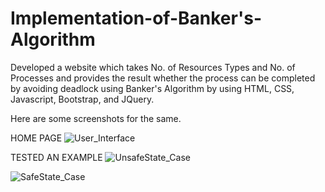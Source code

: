 # Implementation-of-Banker's-Algorithm


Developed a website which takes No. of Resources Types and No. of Processes and provides the result whether the process can be completed by avoiding deadlock using Banker's Algorithm by using HTML, CSS, Javascript, Bootstrap, and JQuery.

Here are some screenshots for the same.



HOME PAGE
![User_Interface](https://user-images.githubusercontent.com/60056081/119275527-3e545400-bc33-11eb-9244-c80ccdfe8139.png)





TESTED AN EXAMPLE
![UnsafeState_Case](https://user-images.githubusercontent.com/60056081/119275529-42807180-bc33-11eb-902b-0d2543ede687.png)




![SafeState_Case](https://user-images.githubusercontent.com/60056081/119275532-44e2cb80-bc33-11eb-8f4e-87ea40b91498.png)
